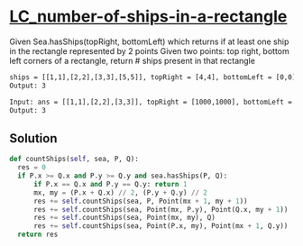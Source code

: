 # [LC_number-of-ships-in-a-rectangle](https://leetcode.com/problems/number-of-ships-in-a-rectangle)

Given Sea.hasShips(topRight, bottomLeft) which returns if at least one ship in the rectangle represented by 2 points
Given two points: top right, bottom left corners of a rectangle, return # ships present in that rectangle

```txt
ships = [[1,1],[2,2],[3,3],[5,5]], topRight = [4,4], bottomLeft = [0,0]
Output: 3

Input: ans = [[1,1],[2,2],[3,3]], topRight = [1000,1000], bottomLeft = [0,0]
Output: 3
```

## Solution

```py
def countShips(self, sea, P, Q):
  res = 0
  if P.x >= Q.x and P.y >= Q.y and sea.hasShips(P, Q):
      if P.x == Q.x and P.y == Q.y: return 1
      mx, my = (P.x + Q.x) // 2, (P.y + Q.y) // 2
      res += self.countShips(sea, P, Point(mx + 1, my + 1))
      res += self.countShips(sea, Point(mx, P.y), Point(Q.x, my + 1))
      res += self.countShips(sea, Point(mx, my), Q)
      res += self.countShips(sea, Point(P.x, my), Point(mx + 1, Q.y))
  return res
```
